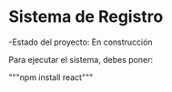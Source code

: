 <h1>Sistema de Registro</h1>

-Estado del proyecto: En construcción

Para ejecutar el sistema, debes poner:

"""npm install react"""
